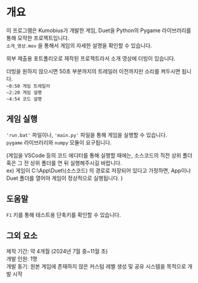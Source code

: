 ﻿# 개요

이 프로그램은 Kumobius가 개발한 게임, Duet을 Python의 Pygame 라이브러리를 통해 모작한 프로젝트입니다.  
`소개_영상.mov`
을 통해서 게임의 자세한 설명을 확인할 수 있습니다.

외부 제출용 포트폴리오로 제작된 프로젝트라서 소개 영상에 더빙이 있습니다.  


더빙을 원하지 않으시면 50초 부분까지의 트레일러 이전까지만 소리를 켜두시면 됩니다.  
`~0:50 게임 트레일러`  
`~2:20 게임 설명`  
`~4:54 코드 설명`  


## 게임 실행

`'run.bat'` 파일이나, `'main.py'` 파일을 통해 게임을 실행할 수 있습니다.  
`pygame` 라이브러리와 `numpy` 모듈이 요구됩니다.  


(게임을 VSCode 등의 코드 에디터를 통해 실행할 때에는, 소스코드의 직전 상위 폴더 혹은 그 전 상위 폴더를 연 뒤 실행해주시길 바랍니다.  
ex) 게임이 C:\\App\\Duet\\(소스코드) 의 경로로 저장되어 있다고 가정하면, App이나 Duet 폴더를 열어야 게임이 정상적으로 실행됩니다. )


## 도움말
`F1` 키를 통해 테스트용 단축키를 확인할 수 있습니다.


## 그외 요소
제작 기간: 약 4개월 (2024년 7월 중~11월 초)  
개발 인원: 1명  
개발 동기: 원본 게임에 존재하지 않은 커스텀 레벨 생성 및 공유 시스템을 목적으로 개발 시작  
